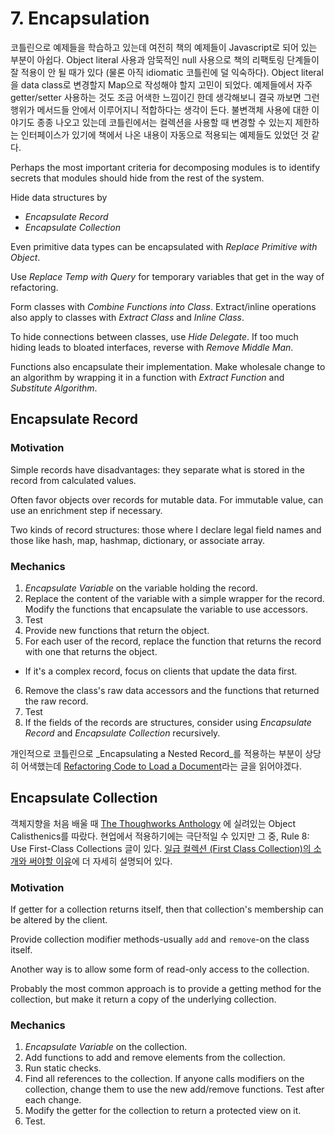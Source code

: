 # 7. Encapsulation

코틀린으로 예제들을 학습하고 있는데 여전히 책의 예제들이 Javascript로 되어 있는 부분이 아쉽다. Object literal 사용과 암묵적인 null 사용으로 책의 리팩토링 단계들이 잘 적용이 안 될 때가
있다 (물론 아직 idiomatic 코틀린에 덜 익숙하다). Object literal을 data class로 변경할지 Map으로 작성해야 할지 고민이 되었다.
예제들에서 자주 getter/setter 사용하는 것도 조금 어색한 느낌이긴 한데 생각해보니 결국 까보면 그런 행위가 메서드들 안에서 이루어지니 적합하다는 생각이 든다. 불변객체 사용에 대한 이야기도 종종 나오고
있는데 코틀린에서는 컬렉션을 사용할 때 변경할 수 있는지 제한하는 인터페이스가 있기에 책에서 나온 내용이 자동으로 적용되는 예제들도 있었던 것 같다.

Perhaps the most important criteria for decomposing modules is to identify secrets that modules should hide from the
rest of the system.

Hide data structures by

- _Encapsulate Record_
- _Encapsulate Collection_

Even primitive data types can be encapsulated with _Replace Primitive with Object_.

Use _Replace Temp with Query_ for temporary variables that get in the way of refactoring.

Form classes with _Combine Functions into Class_. Extract/inline operations also apply to classes with _Extract Class_
and _Inline Class_.

To hide connections between classes, use _Hide Delegate_. If too much hiding leads to bloated interfaces, reverse with
_Remove Middle Man_.

Functions also encapsulate their implementation. Make wholesale change to an algorithm by wrapping it in a function with
_Extract Function_ and _Substitute Algorithm_.

## Encapsulate Record

### Motivation

Simple records have disadvantages: they separate what is stored in the record from calculated values.

Often favor objects over records for mutable data. For immutable value, can use an enrichment step if necessary.

Two kinds of record structures: those where I declare legal field names and those like hash, map, hashmap, dictionary,
or associate array.

### Mechanics

1. _Encapsulate Variable_ on the variable holding the record.
2. Replace the content of the variable with a simple wrapper for the record. Modify the functions that encapsulate the
   variable to use accessors.
3. Test
4. Provide new functions that return the object.
5. For each user of the record, replace the function that returns the record with one that returns the object.

- If it's a complex record, focus on clients that update the data first.

6. Remove the class's raw data accessors and the functions that returned the raw record.
7. Test
8. If the fields of the records are structures, consider using _Encapsulate Record_ and _Encapsulate Collection_
   recursively.

개인적으로 코틀린으로 _Encapsulating a Nested Record_를 적용하는 부분이 상당히
어색했는데 [Refactoring Code to Load a Document](https://martinfowler.com/articles/refactoring-document-load.html)라는 글을
읽어야겠다.

## Encapsulate Collection

객체지향을 처음 배울
때 [The Thoughworks Anthology](https://www.amazon.com/ThoughtWorks-Anthology-Technology-Innovation-Programmers/dp/193435614X)
에 실려있는 Object Calisthenics를 따랐다. 현업에서 적용하기에는 극단적일 수 있지만 그 중, Rule 8: Use First-Class Collections 글이
있다. [일급 컬렉션 (First Class Collection)의 소개와 써야할 이유](https://jojoldu.tistory.com/412)에 더 자세히 설명되어 있다.

### Motivation

If getter for a collection returns itself, then that collection's membership can be altered by the client.

Provide collection modifier methods-usually `add` and `remove`-on the class itself.

Another way is to allow some form of read-only access to the collection.

Probably the most common approach is to provide a getting method for the collection, but make it return a copy of the
underlying collection.

### Mechanics

1. _Encapsulate Variable_ on the collection.
2. Add functions to add and remove elements from the collection.
3. Run static checks.
4. Find all references to the collection. If anyone calls modifiers on the collection, change them to use the new
   add/remove functions. Test after each change.
5. Modify the getter for the collection to return a protected view on it.
6. Test.
